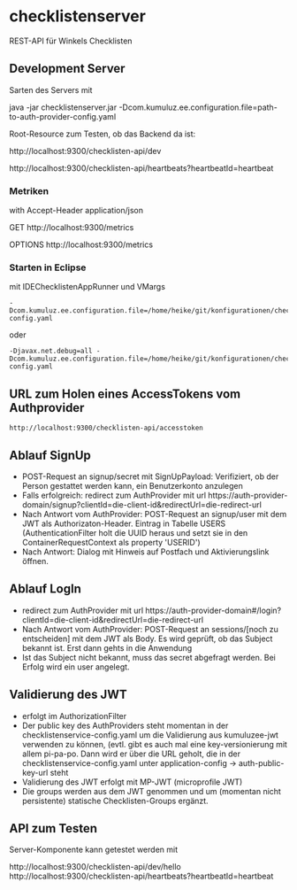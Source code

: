 # checklistenserver
REST-API für Winkels Checklisten

## Development Server

Sarten des Servers mit

java -jar checklistenserver.jar -Dcom.kumuluz.ee.configuration.file=path-to-auth-provider-config.yaml

Root-Resource zum Testen, ob das Backend da ist:

http://localhost:9300/checklisten-api/dev

http://localhost:9300/checklisten-api/heartbeats?heartbeatId=heartbeat

### Metriken

with Accept-Header application/json

GET http://localhost:9300/metrics

OPTIONS http://localhost:9300/metrics

### Starten in Eclipse

mit IDEChecklistenAppRunner und VMargs

	-Dcom.kumuluz.ee.configuration.file=/home/heike/git/konfigurationen/checklistenservice/checklistenservice-config.yaml

oder

	-Djavax.net.debug=all -Dcom.kumuluz.ee.configuration.file=/home/heike/git/konfigurationen/checklistenservice/checklistenservice-config.yaml

## URL zum Holen eines AccessTokens vom Authprovider

	http://localhost:9300/checklisten-api/accesstoken

## Ablauf SignUp

* POST-Request an signup/secret mit SignUpPayload: Verifiziert, ob der Person gestattet werden kann, ein Benutzerkonto anzulegen
* Falls erfolgreich: redirect zum AuthProvider mit url https://auth-provider-domain/signup?clientId=die-client-id&redirectUrl=die-redirect-url
* Nach Antwort vom AuthProvider: POST-Request an signup/user mit dem JWT als Authorizaton-Header. Eintrag in Tabelle USERS (AuthenticationFilter holt die UUID heraus und setzt sie in den ContainerRequestContext als property 'USERID')
* Nach Antwort: Dialog mit Hinweis auf Postfach und Aktivierungslink öffnen.

## Ablauf LogIn

* redirect zum AuthProvider mit url https://auth-provider-domain#/login?clientId=die-client-id&redirectUrl=die-redirect-url
* Nach Antwort vom AuthProvider: POST-Request an sessions/[noch zu entscheiden] mit dem JWT als Body. Es wird geprüft, ob das
Subject bekannt ist. Erst dann gehts in die Anwendung
* Ist das Subject nicht bekannt, muss das secret abgefragt werden. Bei Erfolg wird ein user angelegt.

## Validierung des JWT

* erfolgt im AuthorizationFilter
* Der public key des AuthProviders steht momentan in der checklistenservice-config.yaml um die Validierung aus kumuluzee-jwt verwenden zu
können,
(evtl. gibt es auch mal eine key-versionierung mit allem pi-pa-po. Dann wird er über die URL geholt, die in der checklistenservice-config.yaml unter application-config -> auth-public-key-url steht
* Validierung des JWT erfolgt mit MP-JWT (microprofile JWT)
* Die groups werden aus dem JWT genommen und um (momentan nicht persistente) statische Checklisten-Groups ergänzt.

## API zum Testen

Server-Komponente kann getestet werden mit

http://localhost:9300/checklisten-api/dev/hello
http://localhost:9300/checklisten-api/heartbeats?heartbeatId=heartbeat


